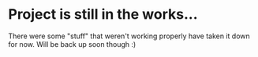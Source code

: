 # Project is still in the works...

There were some "stuff" that weren't working properly have taken it down for now.
Will be back up soon though :)
